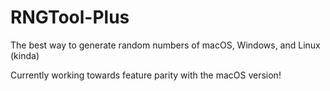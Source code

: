 # RNGTool-Plus
The best way to generate random numbers of macOS, Windows, and Linux (kinda)

Currently working towards feature parity with the macOS version!